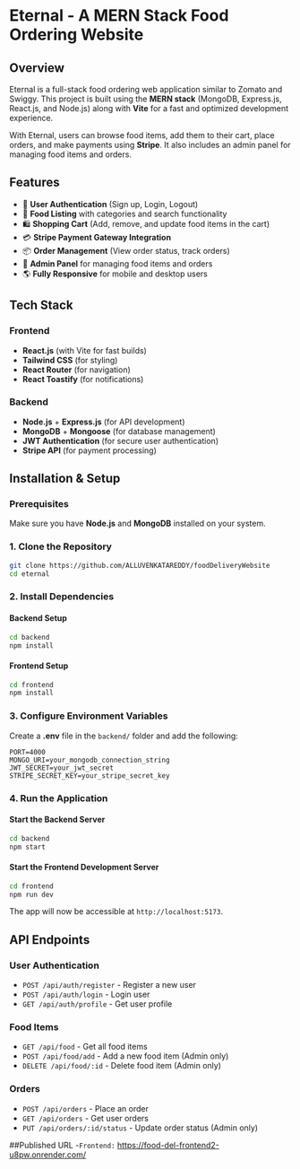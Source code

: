 # Eternal - A MERN Stack Food Ordering Website

## Overview
Eternal is a full-stack food ordering web application similar to Zomato and Swiggy. This project is built using the **MERN stack** (MongoDB, Express.js, React.js, and Node.js) along with **Vite** for a fast and optimized development experience.

With Eternal, users can browse food items, add them to their cart, place orders, and make payments using **Stripe**. It also includes an admin panel for managing food items and orders.

## Features
- 🛒 **User Authentication** (Sign up, Login, Logout)
- 🍔 **Food Listing** with categories and search functionality
- 🛍 **Shopping Cart** (Add, remove, and update food items in the cart)
- 💳 **Stripe Payment Gateway Integration**
- 📦 **Order Management** (View order status, track orders)
- 🔐 **Admin Panel** for managing food items and orders
- 🌎 **Fully Responsive** for mobile and desktop users

## Tech Stack
### Frontend
- **React.js** (with Vite for fast builds)
- **Tailwind CSS** (for styling)
- **React Router** (for navigation)
- **React Toastify** (for notifications)

### Backend
- **Node.js** + **Express.js** (for API development)
- **MongoDB** + **Mongoose** (for database management)
- **JWT Authentication** (for secure user authentication)
- **Stripe API** (for payment processing)

## Installation & Setup
### Prerequisites
Make sure you have **Node.js** and **MongoDB** installed on your system.

### 1. Clone the Repository
```sh
git clone https://github.com/ALLUVENKATAREDDY/foodDeliveryWebsite
cd eternal
```

### 2. Install Dependencies
#### Backend Setup
```sh
cd backend
npm install
```

#### Frontend Setup
```sh
cd frontend
npm install
```

### 3. Configure Environment Variables
Create a **.env** file in the `backend/` folder and add the following:
```env
PORT=4000
MONGO_URI=your_mongodb_connection_string
JWT_SECRET=your_jwt_secret
STRIPE_SECRET_KEY=your_stripe_secret_key
```

### 4. Run the Application
#### Start the Backend Server
```sh
cd backend
npm start
```

#### Start the Frontend Development Server
```sh
cd frontend
npm run dev
```

The app will now be accessible at `http://localhost:5173`.

## API Endpoints
### User Authentication
- `POST /api/auth/register` - Register a new user
- `POST /api/auth/login` - Login user
- `GET /api/auth/profile` - Get user profile

### Food Items
- `GET /api/food` - Get all food items
- `POST /api/food/add` - Add a new food item (Admin only)
- `DELETE /api/food/:id` - Delete food item (Admin only)

### Orders
- `POST /api/orders` - Place an order
- `GET /api/orders` - Get user orders
- `PUT /api/orders/:id/status` - Update order status (Admin only)

##Published URL
-`Frontend:` https://food-del-frontend2-u8pw.onrender.com/




